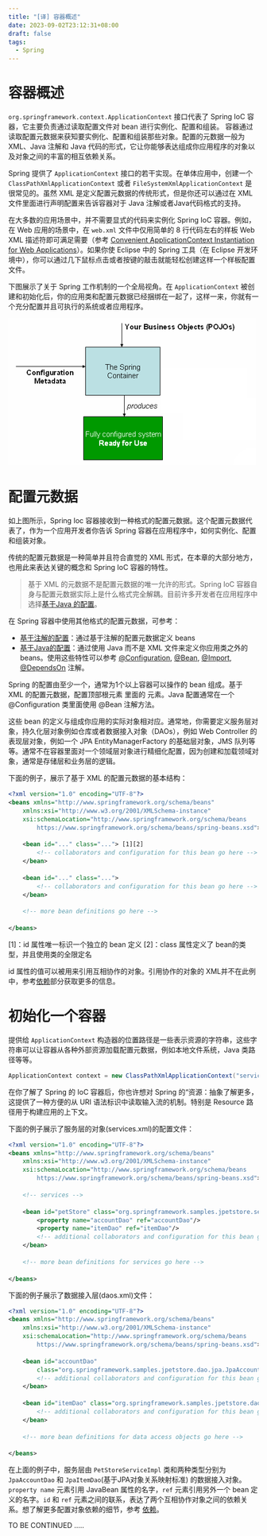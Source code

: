 ```yaml
---
title: "[译] 容器概述"
date: 2023-09-02T23:12:31+08:00
draft: false
tags:
  - Spring
---
```



# 容器概述

`org.springframework.context.ApplicationContext` 接口代表了 Spring IoC 容器，它主要负责通过读取配置文件对 bean 进行实例化、配置和组装。
容器通过读取配置元数据来获知要实例化、配置和组装那些对象。配置的元数据一般为 XML、Java 注解和 Java 代码的形式，它让你能够表达组成你应用程序的对象以及对象之间的丰富的相互依赖关系。

Spring 提供了 `ApplicationContext` 接口的若干实现。在单体应用中，创建一个 `ClassPathXmlApplicationContext` 或者 `FileSystemXmlApplicationContext` 是很常见的。虽然 XML 是定义配置元数据的传统形式，但是你还可以通过在 XML 文件里面进行声明配置来告诉容器对于 Java 注解或者Java代码格式的支持。


在大多数的应用场景中，并不需要显式的代码来实例化 Spring IoC 容器。例如，在 Web 应用的场景中，在 `web.xml` 文件中仅用简单的 8 行代码左右的样板 Web XML 描述符即可满足需要（参考 [Convenient ApplicationContext Instantiation for Web Applications](https://docs.spring.io/spring-framework/reference/core/beans/context-introduction.html#context-create)）。如果你使 Eclipse 中的 Spring 工具（在 Eclipse 开发环境中），你可以通过几下鼠标点击或者按键的敲击就能轻松创建这样一个样板配置文件。

下图展示了关于 Spring 工作机制的一个全局视角。在 `ApplicationContext` 被创建和初始化后，你的应用类和配置元数据已经捆绑在一起了，这样一来，你就有一个充分配置并且可执行的系统或者应用程序。

![Spring](imgs/ioc.png)

# 配置元数据

如上图所示，Spring Ioc 容器接收到一种格式的配置元数据。这个配置元数据代表了，作为一个应用开发者你告诉 Spring 容器在应用程序中，如何实例化、配置和组装对象。

传统的配置元数据是一种简单并且符合直觉的 XML 形式，在本章的大部分地方，也用此来表达关键的概念和 Spring IoC 容器的特性。

> 基于 XML 的元数据不是配置元数据的唯一允许的形式。Spring IoC 容器自身与配置元数据实际上是什么格式完全解耦。目前许多开发者在应用程序中选择[基于Java 的配置](https://docs.spring.io/spring-framework/reference/core/beans/java.html)。

在 Spring 容器中使用其他格式的配置元数据，可参考：

 - [基于注解的配置](https://docs.spring.io/spring-framework/reference/core/beans/annotation-config.html)：通过基于注解的配置元数据定义 beans
 - [基于Java的配置](https://docs.spring.io/spring-framework/reference/core/beans/java.html)：通过使用 Java 而不是 XML 文件来定义你应用类之外的 beans。使用这些特性可以参考 [@Configuration](https://docs.spring.io/spring-framework/docs/6.0.11/javadoc-api/org/springframework/context/annotation/Configuration.html), [@Bean](https://docs.spring.io/spring-framework/docs/6.0.11/javadoc-api/org/springframework/context/annotation/Bean.html), [@Import](https://docs.spring.io/spring-framework/docs/6.0.11/javadoc-api/org/springframework/context/annotation/Import.html), [@DependsOn](https://docs.spring.io/spring-framework/docs/6.0.11/javadoc-api/org/springframework/context/annotation/DependsOn.html) 注解。

 
Spring 的配置由至少一个，通常为1个以上容器可以操作的 bean 组成。基于 XML 的配置元数据，配置顶部根元素 <beans/> 里面的 <bean/> 元素。Java 配置通常在一个 @Configuration 类里面使用 @Bean 注解方法。

这些 bean 的定义与组成你应用的实际对象相对应。通常地，你需要定义服务层对象，持久化层对象例如仓库或者数据接入对象（DAOs），例如 Web Controller 的表现层对象，例如一个 JPA EntityManagerFactory 的基础层对象，JMS 队列等等。通常不在容器里面对一个领域层对象进行精细化配置，因为创建和加载领域对象，通常是存储层和业务层的逻辑。

下面的例子，展示了基于 XML 的配置元数据的基本结构：

```XML
<?xml version="1.0" encoding="UTF-8"?>
<beans xmlns="http://www.springframework.org/schema/beans"
	xmlns:xsi="http://www.w3.org/2001/XMLSchema-instance"
	xsi:schemaLocation="http://www.springframework.org/schema/beans
		https://www.springframework.org/schema/beans/spring-beans.xsd">

	<bean id="..." class="..."> [1][2]
		<!-- collaborators and configuration for this bean go here -->
	</bean>

	<bean id="..." class="...">
		<!-- collaborators and configuration for this bean go here -->
	</bean>

	<!-- more bean definitions go here -->

</beans>
```

[1]：id 属性唯一标识一个独立的 bean 定义
[2]：class 属性定义了 bean的类型，并且使用类的全限定名

id 属性的值可以被用来引用互相协作的对象。引用协作的对象的 XML并不在此例中，参考[依赖](https://docs.spring.io/spring-framework/reference/core/beans/dependencies.html)部分获取更多的信息。

# 初始化一个容器

提供给 `ApplicationContext` 构造器的位置路径是一些表示资源的字符串，这些字符串可以让容器从各种外部资源加载配置元数据，例如本地文件系统，Java 类路径等等。

```Java
ApplicationContext context = new ClassPathXmlApplicationContext("services.xml", "daos.xml");
```

在你了解了 Spring 的 IoC 容器后，你也许想对 Spring 的“资源：抽象了解更多，这提供了一种方便的从 URI 语法标识中读取输入流的机制。特别是 Resource 路径用于构建应用的上下文。

下面的例子展示了服务层的对象(services.xml)的配置文件：


```XML
<?xml version="1.0" encoding="UTF-8"?>
<beans xmlns="http://www.springframework.org/schema/beans"
	xmlns:xsi="http://www.w3.org/2001/XMLSchema-instance"
	xsi:schemaLocation="http://www.springframework.org/schema/beans
		https://www.springframework.org/schema/beans/spring-beans.xsd">

	<!-- services -->

	<bean id="petStore" class="org.springframework.samples.jpetstore.services.PetStoreServiceImpl">
		<property name="accountDao" ref="accountDao"/>
		<property name="itemDao" ref="itemDao"/>
		<!-- additional collaborators and configuration for this bean go here -->
	</bean>

	<!-- more bean definitions for services go here -->

</beans>

```

下面的例子展示了数据接入层(daos.xml)文件：

```XML
<?xml version="1.0" encoding="UTF-8"?>
<beans xmlns="http://www.springframework.org/schema/beans"
	xmlns:xsi="http://www.w3.org/2001/XMLSchema-instance"
	xsi:schemaLocation="http://www.springframework.org/schema/beans
		https://www.springframework.org/schema/beans/spring-beans.xsd">

	<bean id="accountDao"
		class="org.springframework.samples.jpetstore.dao.jpa.JpaAccountDao">
		<!-- additional collaborators and configuration for this bean go here -->
	</bean>

	<bean id="itemDao" class="org.springframework.samples.jpetstore.dao.jpa.JpaItemDao">
		<!-- additional collaborators and configuration for this bean go here -->
	</bean>

	<!-- more bean definitions for data access objects go here -->

</beans>

```

在上面的例子中，服务层由 `PetStoreServiceImpl` 类和两种类型分别为 `JpaAccountDao` 和 `JpaItemDao`(基于JPA对象关系映射标准) 的数据接入对象。`property name` 元素引用 JavaBean 属性的名字，`ref` 元素引用另外一个 bean 定义的名字。`id` 和 `ref` 元素之间的联系，表达了两个互相协作对象之间的依赖关系。想了解更多配置对象依赖的细节，参考 [依赖](https://docs.spring.io/spring-framework/reference/core/beans/dependencies.html)。

TO BE CONTINUED .....
